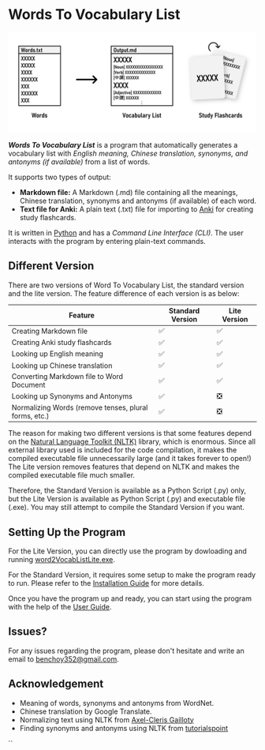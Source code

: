 # Words To Vocabulary List

![Words To Vocabulary List](README.assets/Words%20To%20Vocabulary%20List.png)

***Words To Vocabulary List*** is a program that automatically generates a vocabulary list with *English meaning, Chinese translation, synonyms, and antonyms (if available)* from a list of words.

It supports two types of output:

- **Markdown file:** A Markdown (.md) file containing all the meanings, Chinese translation, synonyms and antonyms (if available) of each word.
- **Text file for Anki:** A plain text (.txt) file for importing to [Anki](https://apps.ankiweb.net/) for creating study flashcards.

It is written in [Python](https://www.python.org/) and has a *Command Line Interface (CLI)*. The user interacts with the program by entering plain-text commands.

## Different Version

There are two versions of Word To Vocabulary List, the standard version and the lite version. The feature difference of each version is as below:

| Feature                                               | Standard Version | Lite Version |
| ----------------------------------------------------- | ---------------- | ------------ |
| Creating Markdown file                                | ✅                | ✅            |
| Creating Anki study flashcards                        | ✅                | ✅            |
| Looking up English meaning                            | ✅                | ✅            |
| Looking up Chinese translation                        | ✅                | ✅            |
| Converting Markdown file to Word Document             | ✅                | ✅            |
| Looking up Synonyms and Antonyms                      | ✅                | ❎            |
| Normalizing Words (remove tenses, plural forms, etc.) | ✅                | ❎            |

The reason for making two different versions is that some features depend on the [Natural Language Toolkit (NLTK)](https://www.nltk.org/) library, which is enormous. Since all external library used is included for the code compilation, it makes the compiled executable file unnecessarily large (and it takes forever to open!) The Lite version removes features that depend on NLTK and makes the compiled executable file much smaller.

Therefore, the Standard Version is available as a Python Script (.py) only, but the Lite Version is available as Python Script (.py) and executable file (.exe). You may still attempt to compile the Standard Version if you want.

## Setting Up the Program

For the Lite Version, you can directly use the program by dowloading and running [word2VocabListLite.exe](word2VocabListLite.exe).

For the Standard Version, it requires some setup to make the program ready to run. Please refer to the [Installation Guide](./Documentation/Installation%20Guide.md) for more details.

Once you have the program up and ready, you can start using the program with the help of the [User Guide](./Documentation/User%20Guide.md).

## Issues?

For any issues regarding the program, please don't hesitate and write an email to [benchoy352@gmail.com](mailto:benchoy352@gmail.com).

## Acknowledgement

- Meaning of words, synonyms and antonyms from WordNet.
- Chinese translation by Google Translate.
- Normalizing text using NLTK from [Axel-Cleris Gailloty](http://agailloty.rbind.io/project/nlp_clean-text/)
- Finding synonyms and antonyms using NLTK from [tutorialspoint](https://www.tutorialspoint.com/python_text_processing/python_synonyms_and_antonyms.htm)

``


